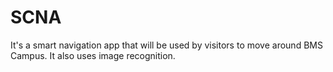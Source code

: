 # SCNA
It's a smart navigation app that will be used by visitors to move around BMS Campus. It also uses image recognition.
